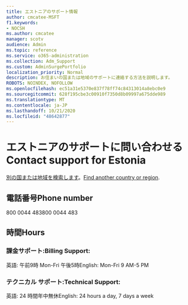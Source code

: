 ```yaml
---
title: エストニアのサポート情報
author: cmcatee-MSFT
f1.keywords:
- NOCSH
ms.author: cmcatee
manager: scotv
audience: Admin
ms.topic: reference
ms.service: o365-administration
ms.collection: Adm_Support
ms.custom: AdminSurgePortfolio
localization_priority: Normal
description: お住まいの国または地域のサポートに連絡する方法を説明します。
ROBOTS: NOINDEX, NOFOLLOW
ms.openlocfilehash: ec51a31e5370e837f78ff74c84313014a8ebc0e9
ms.sourcegitcommit: 628f195cbe3c00910f7350d8b09997a675dde989
ms.translationtype: MT
ms.contentlocale: ja-JP
ms.lasthandoff: 10/21/2020
ms.locfileid: "48642877"
---
```

# <a name="contact-support-for-estonia"></a><span data-ttu-id="8ed57-103">エストニアのサポートに問い合わせる</span><span class="sxs-lookup"><span data-stu-id="8ed57-103">Contact support for Estonia</span></span>

<span data-ttu-id="8ed57-104">[別の国または地域を検索します](../contact-support-for-business-products.md)。</span><span class="sxs-lookup"><span data-stu-id="8ed57-104">[Find another country or region](../contact-support-for-business-products.md).</span></span>

## <a name="phone-number"></a><span data-ttu-id="8ed57-105">電話番号</span><span class="sxs-lookup"><span data-stu-id="8ed57-105">Phone number</span></span>
<span data-ttu-id="8ed57-106">800 0044 483</span><span class="sxs-lookup"><span data-stu-id="8ed57-106">800 0044 483</span></span>

## <a name="hours"></a><span data-ttu-id="8ed57-107">時間</span><span class="sxs-lookup"><span data-stu-id="8ed57-107">Hours</span></span>
### <a name="billing-support"></a><span data-ttu-id="8ed57-108">課金サポート:</span><span class="sxs-lookup"><span data-stu-id="8ed57-108">Billing Support:</span></span>

<span data-ttu-id="8ed57-109">英語: 午前9時 Mon-Fri 午後5時</span><span class="sxs-lookup"><span data-stu-id="8ed57-109">English: Mon-Fri 9 AM-5 PM</span></span>

### <a name="technical-support"></a><span data-ttu-id="8ed57-110">テクニカル サポート:</span><span class="sxs-lookup"><span data-stu-id="8ed57-110">Technical Support:</span></span>

<span data-ttu-id="8ed57-111">英語: 24 時間年中無休</span><span class="sxs-lookup"><span data-stu-id="8ed57-111">English: 24 hours a day, 7 days a week</span></span>
